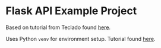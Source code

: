 # Flask API Example Project

Based on tutorial from Teclado found [here](https://blog.teclado.com/first-rest-api-flask-postgresql-python/).

Uses Python `venv` for environment setup. Tutorial found [here](https://ljvmiranda921.github.io/notebook/2021/05/12/how-to-manage-python-envs/).